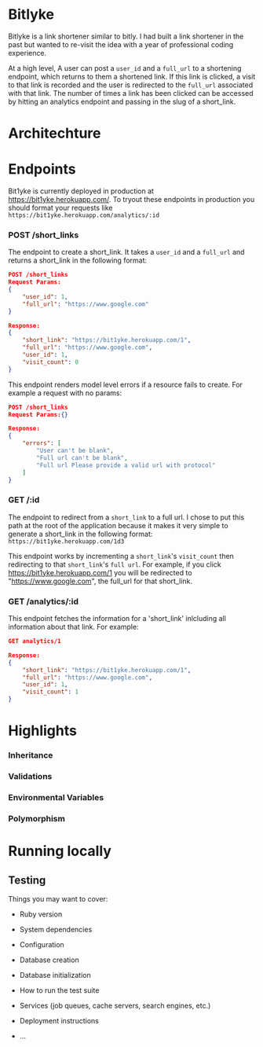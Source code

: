 # Bitlyke

Bitlyke is a link shortener similar to bitly. I had built a link shortener in the past but wanted to re-visit the idea with a year of professional coding experience.

At a high level, A user can post a `user_id` and a `full_url` to a shortening endpoint, which returns to them a shortened link. If this link is clicked, a visit to that link is recorded and the user is redirected to the `full_url` associated with that link. The number of times a link has been clicked can be accessed by hitting an analytics endpoint and passing in the slug of a short_link.

# Architechture

# Endpoints

Bit1yke is currently deployed in production at https://bit1yke.herokuapp.com/. To tryout these endpoints in production you should format your requests like `https://bit1yke.herokuapp.com/analytics/:id`

### POST /short_links

The endpoint to create a short_link. It takes a `user_id` and a `full_url` and returns a short_link in the following format:
```json
POST /short_links
Request Params:
{
    "user_id": 1,
    "full_url": "https://www.google.com"
}

Response:
{
    "short_link": "https://bit1yke.herokuapp.com/1",
    "full_url": "https://www.google.com",
    "user_id": 1,
    "visit_count": 0
}
```
This endpoint renders model level errors if a resource fails to create. For example a request with no params:
```json
POST /short_links
Request Params:{}

Response:
{
    "errors": [
        "User can't be blank",
        "Full url can't be blank",
        "Full url Please provide a valid url with protocol"
    ]
}
```

### GET /:id

The endpoint to redirect from a `short_link` to a full url. I chose to put this path at the root of the application because it makes it very simple to generate a short_link in the following format: `https://bit1yke.herokuapp.com/1d3`

This endpoint works by incrementing a `short_link`'s `visit_count` then redirecting to that `short_link`'s `full url`. For example, if you click https://bit1yke.herokuapp.com/1 you will be redirected to "https://www.google.com", the full_url for that short_link.


### GET /analytics/:id

This endpoint fetches the information for a 'short_link' inlcluding all information about that link. For example:
```json
GET analytics/1

Response: 
{
    "short_link": "https://bit1yke.herokuapp.com/1",
    "full_url": "https://www.google.com",
    "user_id": 1,
    "visit_count": 1
}
```

# Highlights

### Inheritance

### Validations

### Environmental Variables

### Polymorphism

# Running locally

## Testing



Things you may want to cover:

* Ruby version

* System dependencies

* Configuration

* Database creation

* Database initialization

* How to run the test suite

* Services (job queues, cache servers, search engines, etc.)

* Deployment instructions

* ...
